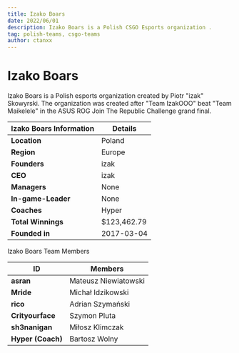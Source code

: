 ```yaml
---
title: Izako Boars
date: 2022/06/01
description: Izako Boars is a Polish CSGO Esports organization .
tag: polish-teams, csgo-teams
author: ctanxx
---
```


# Izako Boars

Izako Boars is a Polish esports organization created by Piotr "izak" Skowyrski. The organization was created after "Team IzakOOO" beat "Team Maikelele" in the ASUS ROG Join The Republic Challenge grand final.

| **Izako Boars Information** | **Details**    |
| --------------------------- | -------------- |
| **Location**                | Poland         |
| **Region**                  | Europe         |
| **Founders**                | izak           |
| **CEO**                     | izak           |
| **Managers**                | None           |
| **In-game-Leader**          | None           |
| **Coaches**                 | Hyper          |
| **Total Winnings**          | $123,462.79    |
| **Founded in**              | 2017-03-04     |

Izako Boars Team Members

 **ID**             | **Members**          |
| ----------------- | -------------------- |
| **asran**         | Mateusz Niewiatowski |
| **Mride**         | Michał Idzikowski    |
| **rico**          | Adrian Szymański     |
| **Crityourface**  | Szymon Pluta         |
| **sh3nanigan**    | Miłosz Klimczak      |
| **Hyper (Coach)** | Bartosz Wolny        |